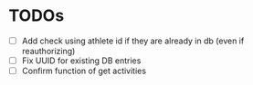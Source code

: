 # TODOs
- [ ] Add check using athlete id if they are already in db (even if reauthorizing)
- [ ] Fix UUID for existing DB entries 
- [ ] Confirm function of get activities
